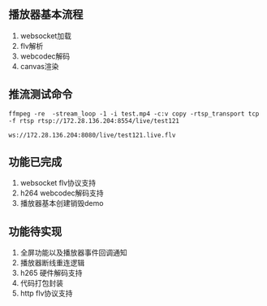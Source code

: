 ## 播放器基本流程

1. websocket加载
2. flv解析
3. webcodec解码
4. canvas渲染

## 推流测试命令

`ffmpeg -re  -stream_loop -1 -i test.mp4 -c:v copy -rtsp_transport tcp  -f rtsp rtsp://172.28.136.204:8554/live/test121`

`ws://172.28.136.204:8080/live/test121.live.flv`

## 功能已完成
1. websocket flv协议支持
2. h264 webcodec解码支持
3. 播放器基本创建销毁demo

## 功能待实现
1. 全屏功能以及播放器事件回调通知
2. 播放器断线重连逻辑
3. h265 硬件解码支持 
4. 代码打包封装
5. http flv协议支持
